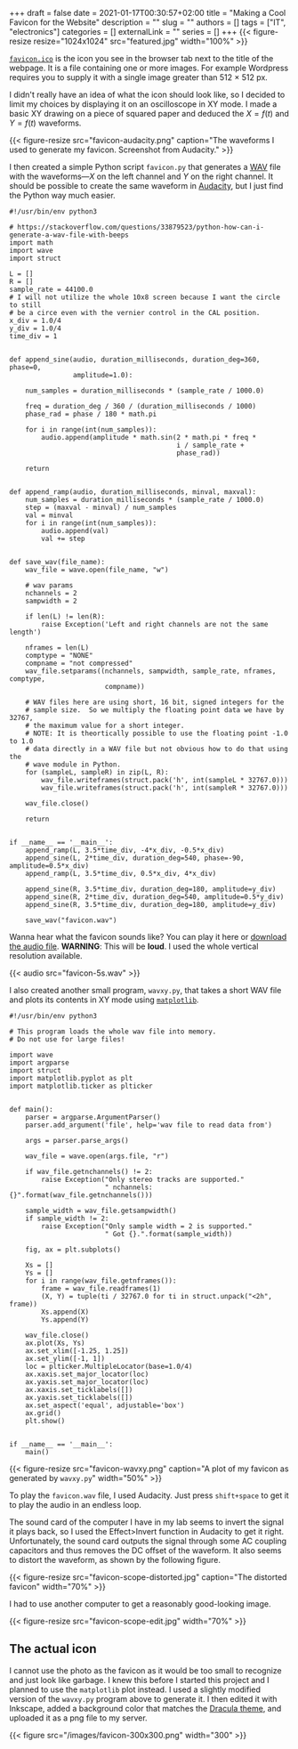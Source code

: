 +++ 
draft = false
date = 2021-01-17T00:30:57+02:00
title = "Making a Cool Favicon for the Website"
description = ""
slug = ""
authors = []
tags = ["IT", "electronics"]
categories = []
externalLink = ""
series = []
+++
{{< figure-resize resize="1024x1024" src="featured.jpg" width="100%" >}}

[`favicon.ico`](https://en.wikipedia.org/wiki/Favicon) is the icon you see in
the browser tab next to the title of the webpage.
It is a file containing one or more images.
For example Wordpress requires you to supply it with a single image greater
than 512 × 512 px.

I didn't really have an idea of what the icon should look like, so I decided
to limit my choices by displaying it on an oscilloscope in XY mode.
I made a basic XY drawing on a piece of squared paper and deduced the
$X=f(t)$ and $Y=f(t)$ waveforms.

{{< figure-resize src="favicon-audacity.png" caption="The waveforms I used to generate my favicon. Screenshot from Audacity." >}}

I then created a simple Python script `favicon.py` that generates
a [WAV](https://en.wikipedia.org/wiki/WAV) file with the waveforms—$X$ on
the left channel and $Y$ on the right channel.
It should be possible to create the same waveform
in [Audacity](https://www.audacityteam.org/), but I just find the Python way
much easier.

```python3
#!/usr/bin/env python3

# https://stackoverflow.com/questions/33879523/python-how-can-i-generate-a-wav-file-with-beeps
import math
import wave
import struct

L = []
R = []
sample_rate = 44100.0
# I will not utilize the whole 10x8 screen because I want the circle to still
# be a circe even with the vernier control in the CAL position.
x_div = 1.0/4
y_div = 1.0/4
time_div = 1


def append_sine(audio, duration_milliseconds, duration_deg=360, phase=0,
                amplitude=1.0):

    num_samples = duration_milliseconds * (sample_rate / 1000.0)

    freq = duration_deg / 360 / (duration_milliseconds / 1000)
    phase_rad = phase / 180 * math.pi

    for i in range(int(num_samples)):
        audio.append(amplitude * math.sin(2 * math.pi * freq *
                                          i / sample_rate +
                                          phase_rad))

    return


def append_ramp(audio, duration_milliseconds, minval, maxval):
    num_samples = duration_milliseconds * (sample_rate / 1000.0)
    step = (maxval - minval) / num_samples
    val = minval
    for i in range(int(num_samples)):
        audio.append(val)
        val += step


def save_wav(file_name):
    wav_file = wave.open(file_name, "w")

    # wav params
    nchannels = 2
    sampwidth = 2

    if len(L) != len(R):
        raise Exception('Left and right channels are not the same length')

    nframes = len(L)
    comptype = "NONE"
    compname = "not compressed"
    wav_file.setparams((nchannels, sampwidth, sample_rate, nframes, comptype,
                        compname))

    # WAV files here are using short, 16 bit, signed integers for the
    # sample size.  So we multiply the floating point data we have by 32767,
    # the maximum value for a short integer.
    # NOTE: It is theortically possible to use the floating point -1.0 to 1.0
    # data directly in a WAV file but not obvious how to do that using the
    # wave module in Python.
    for (sampleL, sampleR) in zip(L, R):
        wav_file.writeframes(struct.pack('h', int(sampleL * 32767.0)))
        wav_file.writeframes(struct.pack('h', int(sampleR * 32767.0)))

    wav_file.close()

    return


if __name__ == '__main__':
    append_ramp(L, 3.5*time_div, -4*x_div, -0.5*x_div)
    append_sine(L, 2*time_div, duration_deg=540, phase=-90, amplitude=0.5*x_div)
    append_ramp(L, 3.5*time_div, 0.5*x_div, 4*x_div)

    append_sine(R, 3.5*time_div, duration_deg=180, amplitude=y_div)
    append_sine(R, 2*time_div, duration_deg=540, amplitude=0.5*y_div)
    append_sine(R, 3.5*time_div, duration_deg=180, amplitude=y_div)

    save_wav("favicon.wav")
```

Wanna hear what the favicon sounds like? You can play it here or
[download the audio file](favicon-5s.wav).
**WARNING**: This will be **loud**. I used the whole vertical resolution
available.

{{< audio src="favicon-5s.wav" >}}

I also created another small program, `wavxy.py`, that takes a short WAV file
and plots its contents in XY mode using
[`matplotlib`](https://matplotlib.org/).

```python3
#!/usr/bin/env python3

# This program loads the whole wav file into memory.
# Do not use for large files!

import wave
import argparse
import struct
import matplotlib.pyplot as plt
import matplotlib.ticker as plticker


def main():
    parser = argparse.ArgumentParser()
    parser.add_argument('file', help='wav file to read data from')

    args = parser.parse_args()

    wav_file = wave.open(args.file, "r")

    if wav_file.getnchannels() != 2:
        raise Exception("Only stereo tracks are supported."
                        " nchannels: {}".format(wav_file.getnchannels()))

    sample_width = wav_file.getsampwidth()
    if sample_width != 2:
        raise Exception("Only sample width = 2 is supported."
                        " Got {}.".format(sample_width))

    fig, ax = plt.subplots()

    Xs = []
    Ys = []
    for i in range(wav_file.getnframes()):
        frame = wav_file.readframes(1)
        (X, Y) = tuple(ti / 32767.0 for ti in struct.unpack("<2h", frame))
        Xs.append(X)
        Ys.append(Y)

    wav_file.close()
    ax.plot(Xs, Ys)
    ax.set_xlim([-1.25, 1.25])
    ax.set_ylim([-1, 1])
    loc = plticker.MultipleLocator(base=1.0/4)
    ax.xaxis.set_major_locator(loc)
    ax.yaxis.set_major_locator(loc)
    ax.xaxis.set_ticklabels([])
    ax.yaxis.set_ticklabels([])
    ax.set_aspect('equal', adjustable='box')
    ax.grid()
    plt.show()


if __name__ == '__main__':
    main()
```

{{< figure-resize src="favicon-wavxy.png" caption="A plot of my favicon as generated by `wavxy.py`" width="50%" >}}

To play the `favicon.wav` file, I used Audacity.
Just press `shift+space` to get it to play the audio in an endless loop.

The sound card of the computer I have in my lab seems to invert the signal it
plays back, so I used the Effect&gt;Invert function in Audacity to get it
right.
Unfortunately, the sound card outputs the signal through some AC coupling
capacitors and thus removes the DC offset of the waveform.
It also seems to distort the waveform, as shown by the following figure.

{{< figure-resize src="favicon-scope-distorted.jpg" caption="The distorted favicon" width="70%" >}}

I had to use another computer to get a reasonably good-looking image.

{{< figure-resize src="favicon-scope-edit.jpg" width="70%" >}}

## The actual icon
I cannot use the photo as the favicon as it would be too small to recognize
and just look like garbage. I knew this before I started this project and I
planned to use the `matplotlib` plot instead. I used a slightly modified
version of the `wavxy.py` program above to generate it. I then edited it with
Inkscape, added a background color that matches the
[Dracula theme](https://draculatheme.com/contribute), and uploaded it
as a png file to my server.

{{< figure src="/images/favicon-300x300.png" width="300" >}}
